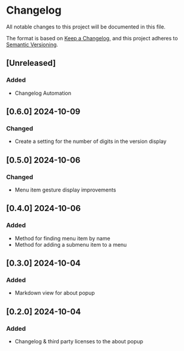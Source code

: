 # Changelog

All notable changes to this project will be documented in this file.

The format is based on [Keep a Changelog](https://keepachangelog.com/en/1.1.0/),
and this project adheres to [Semantic Versioning](https://semver.org/spec/v2.0.0.html).

## [Unreleased]

### Added

- Changelog Automation

## [0.6.0] 2024-10-09

### Changed

- Create a setting for the number of digits in the version display

## [0.5.0] 2024-10-06

### Changed

- Menu item gesture display improvements

## [0.4.0] 2024-10-06

### Added

- Method for finding menu item by name
- Method for adding a submenu item to a menu

## [0.3.0] 2024-10-04

### Added

- Markdown view for about popup

## [0.2.0] 2024-10-04

### Added

- Changelog & third party licenses to the about popup
